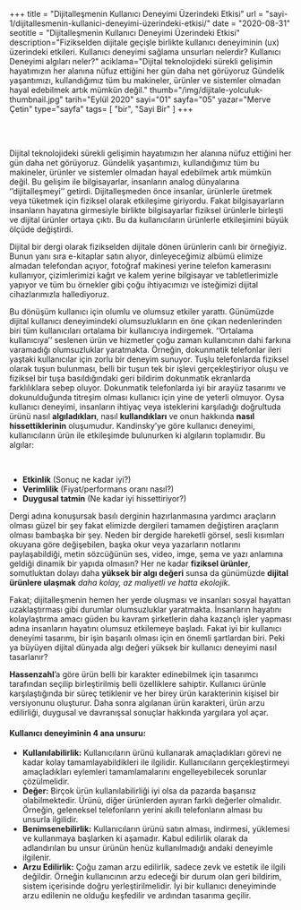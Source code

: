+++
title = "Dijitalleşmenin Kullanıcı Deneyimi Üzerindeki Etkisi"
url = "sayi-1/dijitallesmenin-kullanici-deneyimi-üzerindeki-etkisi/"
date = "2020-08-31"
seotitle = "Dijitalleşmenin Kullanıcı Deneyimi Üzerindeki Etkisi"
description="Fizikselden dijitale geçişle birlikte kullanıcı deneyiminin (ux) üzerindeki etkileri. Kullanıcı deneyimi sağlama unsurları nelerdir? Kullanıcı Deneyimi algıları neler?"
aciklama="Dijital teknolojideki sürekli gelişimin hayatımızın her alanına nüfuz ettiğini her gün daha net görüyoruz Gündelik yaşantımızı, kullandığımız tüm bu makineler, ürünler ve sistemler olmadan hayal edebilmek artık mümkün değil."
thumb="/img/dijitale-yolculuk-thumbnail.jpg"
tarih="Eylül 2020"
sayi="01"
sayfa="05"
yazar="Merve Çetin"
type="sayfa"
tags= [
"bir", "Sayi Bir"
]
+++
<a href="/sayi-1/tasarimda-kompozisyon-nedir/" id="next"></a>
<div class="container">
    <div class="text-center"><img class="img-fluid" src="/img/evolution-desk.gif" alt=""></div>
    <div class="row">
     <div class="col-md-6"><br><br><img class="img-fluid" src="/img/urunlerde-dijitallesme.png" alt=""></div>
     <div class="col-md-6">  <p>Dijital teknolojideki sürekli gelişimin hayatımızın her alanına nüfuz ettiğini her gün daha net görüyoruz.
        Gündelik yaşantımızı, kullandığımız tüm bu makineler, ürünler ve sistemler olmadan hayal edebilmek artık mümkün
        değil. Bu gelişim ile bilgisayarlar, insanların analog dünyalarına ‘’dijitalleşmeyi’’ getirdi. Dijitalleşmeden
        önce insanlar, ürünlerle üretmek veya tüketmek için fiziksel olarak etkileşime giriyordu. Fakat bilgisayarların
        insanların hayatına girmesiyle birlikte bilgisayarlar fiziksel ürünlerle birleşti ve dijital ürünler ortaya
        çıktı. Bu da kullanıcıların ürünlerle etkileşimini büyük ölçüde değiştirdi.</p></div>
    </div>
<div class="row">
    <div class="col-md-6"><p>Dijital bir dergi olarak fizikselden dijitale dönen ürünlerin canlı bir örneğiyiz. Bunun yanı sıra e-kitaplar
        satın alıyor, dinleyeceğimiz albümü elimize almadan telefondan açıyor, fotoğraf makinesi yerine telefon
        kamerasını kullanıyor, çizimlerimizi kağıt ve kalem yerine bilgisayar ve tabletlerimizle yapıyor ve tüm bu
        örnekler gibi çoğu ihtiyacımızı ve isteğimizi dijital cihazlarımızla hallediyoruz.</p>
        <p>Bu dönüşüm kullanıcı için olumlu ve olumsuz etkiler yarattı. Günümüzde dijital kullanıcı deneyimindeki
            olumsuzlukların en öne çıkan nedenlerinden biri tüm kullanıcıları ortalama bir kullanıcıya indirgemek.
            ‘’Ortalama kullanıcıya’’ seslenen ürün ve hizmetler çoğu zaman kullanıcının dahi farkına varamadığı
            olumsuzluklar yaratmakta. Örneğin, dokunmatik telefonlar ileri yaştaki kullanıcılar için zorlu bir deneyim
            sunuyor. Tuşlu telefonlarda fiziksel olarak tuşun bulunması, belli bir tuşun tek bir işlevi gerçekleştiriyor
            oluşu ve fiziksel bir tuşa basıldığındaki geri bildirim dokunmatik ekranlarda farklılıklara sebep oluyor.
            Dokunmatik telefonlarda iyi bir arayüz tasarımı ve dokunulduğunda titreşim olması kullanıcı için yine de yeterli
            olmuyor. Oysa kullanıcı deneyimi, insanların ihtiyaç veya isteklerini karşıladığı doğrultuda ürünü nasıl
            <b>algıladıkları</b>, nasıl <b>kullandıkları</b> ve onun hakkında <b>nasıl hissettiklerinin</b> oluşumudur.
            Kandinsky’ye göre
            kullanıcı deneyimi, kullanıcıların ürün ile etkileşimde bulunurken ki algıların toplamıdır. Bu algılar:
        </p></div>
        <div class="col-md-6"><br><img class="img-fluid" src="/img/dijitale-yolculuk.png" alt=""></div>
</div>
    <ul>
        <li><b>Etkinlik</b> (Sonuç ne kadar iyi?)</li>
        <li><b>Verimlilik</b> (Fiyat/performans oranı nasıl?)</li>
        <li><b>Duygusal tatmin</b> (Ne kadar iyi hissettiriyor?)</li>
    </ul>
<div class="row">
    <div class="col-md-4">    <p>Dergi adına konuşursak basılı derginin hazırlanmasına yardımcı araçların olması güzel bir şey fakat elimizde
        dergileri tamamen değiştiren araçların olması bambaşka bir şey. Neden bir dergide hareketli görsel, sesli
        kısımları okuyana göre değişebilen, başka okur veya yazarların notlarını paylaşabildiği, metin sözcüğünün ses,
        video, imge, şema ve yazı anlamına geldiği dinamik bir yapıda olmasın? Her ne kadar <b>fiziksel ürünler</b>,
        somutluktan dolayı daha <b>yüksek bir algı değeri</b> sunsa da günümüzde <b>dijital ürünlere ulaşmak</b>
        <em>daha kolay, az maliyetli ve hatta ekolojik</em>.</p></div>
    <div class="col-md-4"><p> Fakat; dijitalleşmenin hemen her yerde oluşması ve insanları sosyal hayattan
        uzaklaştırması gibi durumlar olumsuzluklar yaratmakta. İnsanların hayatını kolaylaştırma amacı güden bu kavram
        şirketlerin daha kazançlı işler yapması adına insanların hayatını olumsuz etkilemeye başladı. Fakat iyi bir
        kullanıcı deneyimi tasarımı, bir işin başarılı olması için en önemli şartlardan biri. Peki ya büyüyen dijital
        dünyada algı değeri yüksek bir kullanıcı deneyimi nasıl tasarlanır?
    </p></div>
    <div class="col-md-4"> <p><b>Hassenzahl</b>’a göre ürün belli bir karakter edinebilmek için tasarımcı tarafından seçilip birleştirilmiş belli
        özelliklere sahiptir. Kullanıcı ürünle karşılaştığında bir süreç tetiklenir ve her birey ürün karakterinin
        kişisel bir versiyonunu oluşturur. Daha sonra algılanan ürün karakteri, ürün arzu edilirliği, duygusal ve
        davranışsal sonuçlar hakkında yargılara yol açar.
    </p></div>
</div>
    <div class="row">
        <div class="col-md-6">
            <h4>Kullanıcı deneyiminin 4 ana unsuru:</h4>
            <ul>
                <li><b>Kullanılabilirlik:</b> Kullanıcıların ürünü kullanarak amaçladıkları görevi ne kadar kolay tamamlayabildikleri
                    ile ilgilidir. Kullanıcıların gerçekleştirmeyi amaçladıkları eylemleri tamamlamalarını engelleyebilecek
                    sorunlar çözülmelidir.</li>
                <li><b>Değer:</b> Birçok ürün kullanılabilirliği iyi olsa da pazarda başarısız olabilmektedir. Ürünü, diğer ürünlerden
                    ayıran farklı değerler olmalıdır. Örneğin, geleneksel telefonların yerini akıllı telefonların alması bu
                    unsurla ilgilidir.</li>
                <li><b>Benimsenebilirlik:</b> Kullanıcıların ürünü satın alması, indirmesi, yüklemesi ve kullanmaya başlarken ki
                    aşamadır. Kabul edilirlik olarak da adlandırılan bu unsur ürünün henüz kullanılmadığı andaki deneyimle
                    ilgilenir.</li>
                <li><b>Arzu Edilirlik:</b> Çoğu zaman arzu edilirlik, sadece zevk ve estetik ile ilgili değildir. Örneğin kullanıcının
                    arzu edeceği bir durum olan geri bildirim, sistem içerisinde doğru yerleştirilmelidir. İyi bir kullanıcı
                    deneyiminde arzu edilenin ne olduğu keşfedilir ve ardından tasarıma geçilir.</li>
            </ul>
        </div>
        <div class="col-md-6"><br><br><br> <img class="img-fluid" src="/img/kullanim-deneyimi-algilari.png" alt=""></div>
    </div>
   
</div>